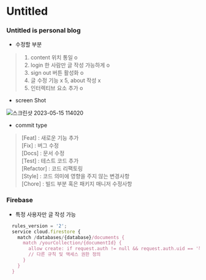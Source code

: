 # Untitled

### Untitled is personal blog

- 수정할 부분
> 1. content 위치 통일 o  
> 2. login 한 사람만 글 작성 가능하게 o
> 3. sign out 버튼 활성화 o
> 4. 글 수정 기능 x
> 5, about 작성 x
> 6. 인터렉티브 요소 추가 o


- screen Shot

![스크린샷 2023-05-15 114020](https://github.com/eelkom/Untitled/assets/103271836/950424ec-a5eb-415d-8127-da00d78e50a0)



- commit type

> [Feat] : 새로운 기능 추가  
> [Fix] : 버그 수정  
> [Docs] : 문서 수정  
> [Test] : 테스트 코드 추가  
> [Refactor] : 코드 리팩토링  
> [Style] : 코드 의미에 영향을 주지 않는 변경사항  
> [Chore] : 빌드 부분 혹은 패키지 매니저 수정사항  

### Firebase
- 특정 사용자만 글 작성 가능
```javascript
  rules_version = '2';
  service cloud.firestore {
    match /databases/{database}/documents {
      match /yourCollection/{documentId} {
        allow create: if request.auth != null && request.auth.uid == '특정 사용자 UID';
        // 다른 규칙 및 액세스 권한 정의
      }
    }
  }
```

